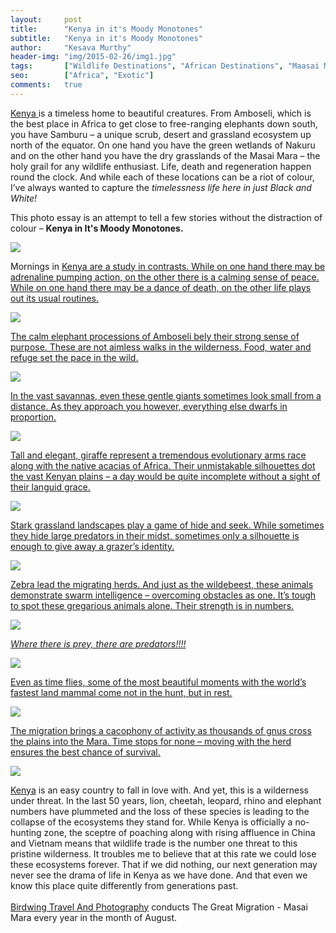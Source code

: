 ```yaml
---
layout:     post
title:      "Kenya in it's Moody Monotones"
subtitle:   "Kenya in it's Moody Monotones"
author:     "Kesava Murthy"
header-img: "img/2015-02-26/img1.jpg"
tags:       ["Wildlife Destinations", "African Destinations", "Maasai Maara", "Black and Whites", "Tips and Tricks"]
seo:		["Africa", "Exotic"]
comments:   true
---
```


<p><a href="http://www.wilderhood.com/destination/Masai%20Mara"> Kenya </a> is a timeless home to beautiful creatures. From Amboseli, which is the best place in Africa to get close to free-ranging elephants down south, you have Samburu – a unique scrub, desert and grassland ecosystem up north of the equator. On one hand you have the green wetlands of Nakuru and on the other hand you have the dry grasslands of the Masai Mara – the holy grail for any wildlife enthusiast. Life, death and regeneration happen round the clock. And while each of these locations can be a riot of colour, I’ve always wanted to capture the <em>timelessness life here in just Black and White!</em></p>

<p>This photo essay is an attempt to tell a few stories without the distraction of colour – <strong>Kenya in It's Moody Monotones.</strong></p>


<img src="{{ site.baseurl }}/img/2015-02-26/img1.jpg">


<p>Mornings in <a href="http://www.wilderhood.com/destination/Masai%20Mara"> Kenya are a study in contrasts. While on one hand there may be adrenaline pumping action, on the other there is a calming sense of peace. While on one hand there may be a dance of death, on the other life plays out its usual routines.</p>

<img src="{{ site.baseurl }}/img/2015-02-26/img2.jpg">


<p>The calm elephant processions of Amboseli bely their strong sense of purpose. These are not aimless walks in the wilderness. Food, water and refuge set the pace in the wild.</p>

<img src="{{ site.baseurl }}/img/2015-02-26/img3.jpg">

<p>In the vast savannas, even these gentle giants sometimes look small from a distance. As they approach you however, everything else dwarfs in proportion.</p>

<img src="{{ site.baseurl }}/img/2015-02-26/img4.jpg">

<p>Tall and elegant, giraffe represent a tremendous evolutionary arms race along with the native acacias of Africa. Their unmistakable silhouettes dot the vast Kenyan plains – a day would be quite incomplete without a sight of their languid grace.</p>

<img src="{{ site.baseurl }}/img/2015-02-26/img5.jpg">


<p>Stark grassland landscapes play a game of hide and seek. While sometimes they hide large predators in their midst, sometimes only a silhouette is enough to give away a grazer’s identity.</p>

<img src="{{ site.baseurl }}/img/2015-02-26/img6.jpg">

<p>Zebra lead the migrating herds. And just as the wildebeest, these animals demonstrate swarm intelligence – overcoming obstacles as one. It’s tough to spot these gregarious animals alone. Their strength is in numbers.</p>

<img src="{{ site.baseurl }}/img/2015-02-26/img7.jpg">

<em>Where there is prey, there are predators!!!!</em>

<img src="{{ site.baseurl }}/img/2015-02-26/img8.jpg">

<p>Even as time flies, some of the most beautiful moments with the world’s fastest land mammal come not in the hunt, but in rest.</p>

<img src="{{ site.baseurl }}/img/2015-02-26/img9.jpg">

The migration brings a cacophony of activity as thousands of gnus cross the plains into the Mara. Time stops for none – moving with the herd ensures the best chance of survival.

<img src="{{ site.baseurl }}/img/2015-02-26/img10.jpg">

<p><a href="http://www.wilderhood.com/destination/Masai%20Mara"> Kenya</a> is an easy country to fall in love with. And yet, this is a wilderness under threat. In the last 50 years, lion, cheetah, leopard, rhino and elephant numbers have plummeted and the loss of these species is leading to the collapse of the ecosystems they stand for. While Kenya is officially a no-hunting zone, the sceptre of poaching along with rising affluence in China and Vietnam means that wildlife trade is the number one threat to this pristine wilderness.
It troubles me to believe that at this rate we could lose these ecosystems forever. That if we did nothing, our next generation may never see the drama of life in  Kenya as we have done. And that even we know this place quite differently from generations past. <br>
<br>
     <a href="http://www.wilderhood.com/organizer/Birdwing%20Photography">Birdwing Travel And Photography</a> conducts 
     The Great Migration - Masai Mara every year in the month of August.
     </p>
